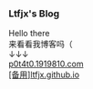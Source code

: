 ### Ltfjx's Blog
Hello there  
来看看我博客吗（  
↓↓↓  
[p0t4t0.1919810.com](p0t4t0.1919810.com)  
[[备用]ltfjx.github.io](ltfjx.github.io)